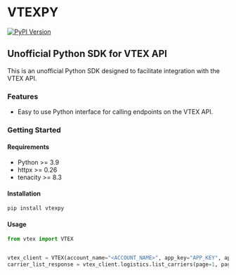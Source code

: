 # VTEXPY
[![PyPI Version](https://img.shields.io/pypi/v/vtexpy.svg)](https://pypi.python.org/pypi/vtexpy)

## Unofficial Python SDK for VTEX API

This is an unofficial Python SDK designed to facilitate integration with the VTEX API.

### Features

- Easy to use Python interface for calling endpoints on the VTEX API.

### Getting Started

#### Requirements

- Python >= 3.9
- httpx >= 0.26
- tenacity >= 8.3

#### Installation

```bash
pip install vtexpy
```

#### Usage

```python
from vtex import VTEX


vtex_client = VTEX(account_name="<ACCOUNT_NAME>", app_key="APP_KEY", app_token="<APP_TOKEN>")
carrier_list_response = vtex_client.logistics.list_carriers(page=1, page_size=100)
```
